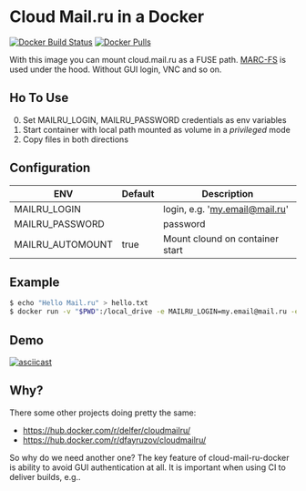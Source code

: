 # Cloud Mail.ru in a Docker

[![Docker Build Status](https://img.shields.io/docker/build/udalov/cloud-mail-ru-docker.svg)](https://hub.docker.com/r/udalov/cloud-mail-ru-docker/)
[![Docker Pulls](https://img.shields.io/docker/pulls/udalov/cloud-mail-ru-docker.svg)](https://hub.docker.com/r/udalov/cloud-mail-ru-docker)


With this image you can mount cloud.mail.ru as a FUSE path. [MARC-FS](https://gitlab.com/Kanedias/MARC-FS.git) is used under the hood. Without GUI login, VNC and so on.

## Ho To Use

0. Set MAILRU_LOGIN, MAILRU_PASSWORD credentials as env variables
1. Start container with local path mounted as volume in a _privileged_ mode
3. Copy files in both directions

## Configuration

| ENV              | Default | Description                     |
|------------------|---------|---------------------------------|
| MAILRU_LOGIN     |         | login, e.g. 'my.email@mail.ru'  |
| MAILRU_PASSWORD  |         | password                        |
| MAILRU_AUTOMOUNT | true    | Mount clound on container start |


## Example

```bash
$ echo "Hello Mail.ru" > hello.txt
$ docker run -v "$PWD":/local_drive -e MAILRU_LOGIN=my.email@mail.ru -e MAILRU_PASSWORD=secret123 --rm --privileged -i -t udalov/cloud-mail-ru-docker cp /local_drive/hello.txt /tmp/mailru/hello.txt
```

## Demo

[![asciicast](https://asciinema.org/a/KYOJc3j2soDZ6IGXg3LoAqxd4.png)](https://asciinema.org/a/KYOJc3j2soDZ6IGXg3LoAqxd4)

## Why?

There some other projects doing pretty the same:

* https://hub.docker.com/r/delfer/cloudmailru/
* https://hub.docker.com/r/dfayruzov/cloudmailru/

So why do we need another one? The key feature of cloud-mail-ru-docker is ability to avoid GUI authentication at all. It is important when using CI to deliver builds, e.g.. 

